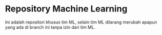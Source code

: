# Repository Machine Learning
Ini adalah repositori khusus tim ML, selain tim ML dilarang merubah apapun yang ada di branch ini tanpa izin dari tim ML.
